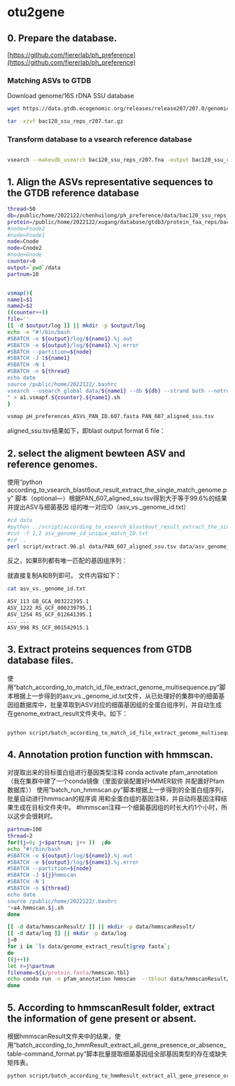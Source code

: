 # otu2gene
## 0. Prepare the database.

[https://github.com/fiererlab/ph_preference](https://github.com/fiererlab/ph_preference)

### Matching ASVs to GTDB 
Download genome/16S rDNA SSU database
```sh
wget https://data.gtdb.ecogenomic.org/releases/release207/207.0/genomic_files_reps/bac120_ssu_reps_r207.tar.gz 

tar -xzvf bac120_ssu_reps_r207.tar.gz
```
### Transform database to a vsearch reference database
```sh

vsearch --makeudb_usearch bac120_ssu_reps_r207.fna -output bac120_ssu_reps_r207.udb
```

## 1. Align the ASVs representative sequences to the GTDB reference database
```sh
thread=50
db=/public/home/2022122/chenhuilong/ph_preference/data/bac120_ssu_reps_r207.udb
protein=/public/home/2022122/xugang/database/gtdb3/protein_faa_reps/bacteria_processed
#node=Fnode2
#node=Fnode1
node=Cnode
node=Cnode2
#node=Gnode
counter=0
output=`pwd`/data
partnum=10
```
```sh

vsmap(){
name1=$1
name2=$2
((counter++))
file=''
[[ -d $output/log ]] || mkdir -p $output/log
echo -e "#!/bin/bash
#SBATCH -o ${output}/log/${name1}.%j.out
#SBATCH -e ${output}/log/${name1}.%j.error
#SBATCH --partition=${node}
#SBATCH -J 1${name1}
#SBATCH -N 1
#SBATCH -n ${thread}
echo date
source /public/home/2022122/.bashrc
vsearch --usearch_global data/${name1} --db ${db} --strand both --notrunclabels --iddef 0 --id 0.99 --maxrejects 100 --maxaccepts 100 --blast6out data/${name2} --threads ${thread}
" > a1.vsmapf.${counter}.${name1}.sh
}

vsmap pH_preferences_ASVs_PAN_ID.607.fasta PAN_607_aligned_ssu.tsv

```
aligned_ssu.tsv结果如下，即blast output format 6 file：

## 2. select the aligment bewteen ASV and reference genomes. 
使用“python according_to_vsearch_blast6out_result_extract_the_single_match_genome.py”
脚本（optional—）根据PAN_607_aligned_ssu.tsv得到大于等于99.6%的结果并提出ASV与细菌基因
组的唯一对应ID（asv_vs._genome_id.txt）  

```sh
#cd data
#python ../script/according_to_vsearch_blast6out_result_extract_the_single_match_genome.py -i PAN_607_aligned_ssu.tsv -o1 asv_genome_id_unique_match_ID.txt -o2 result
#cut -f 1,2 asv_genome_id_unique_match_ID.txt 
#cd ..
perl script/extract.96.pl data/PAN_607_aligned_ssu.tsv data/asv_genome_id_unique_match_ID.txt 


```
反之，如果B列都有唯一匹配的基因组序列：

就直接复制A和B列即可。
文件内容如下：
```sh
cat asv_vs._genome_id.txt

ASV_113 GB_GCA_003222395.1
ASV_1222 RS_GCF_000239795.1
ASV_1254 RS_GCF_012641395.1
... ...
ASV_998 RS_GCF_001542915.1
```


## 3. Extract proteins sequences from GTDB database files.
使用“batch_according_to_match_id_file_extract_genome_multisequence.py”脚本根据上一步得到的asv_vs._genome_id.txt文件，从已处理好的集群中的细菌基因组数据库中，批量萃取到ASV对应的细菌基因组的全蛋白组序列，并自动生成在genome_extract_result文件夹中。如下：


```sh

python script/batch_according_to_match_id_file_extract_genome_multisequence.py -i  data/asv_genome_id_unique_match_ID.txt -d ${protein} -o data/genome_extract_result

```
## 4. Annotation protion function with hmmscan.
对提取出来的目标蛋白组进行基因类型注释
conda activate pfam_annotation（我在集群中建了一个conda镜像（里面安装配置好HMMER软件
并配置好Pfam数据库））
使用“batch_run_hmmscan.py”脚本根据上一步得到的全蛋白组序列，批量自动进行hmmscan的程序调
用和全蛋白组的基因注释，并自动将基因注释结果生成在目标文件夹中。
#hmmscan注释一个细菌基因组的时长大约1个小时，所以这步会很耗时。
```sh
partnum=100
thread=2
for((j=0; j<$partnum; j++ ))  ;do
echo "#!/bin/bash
#SBATCH -o ${output}/log/${name1}.%j.out
#SBATCH -e ${output}/log/${name1}.%j.error
#SBATCH --partition=${node}
#SBATCH -J ${j}hmmscan
#SBATCH -N 1
#SBATCH -n ${thread}
echo date
source /public/home/2022122/.bashrc
">a4.hmmscan.$j.sh
done

[[ -d data/hmmscanResult/ ]] || mkdir -p data/hmmscanResult/
[[ -d data/log ]] || mkdir -p data/log
j=0
for i in `ls data/genome_extract_result|grep fasta`;
do
((j++))
let r=j%partnum
filename=${i/protein.fasta/hmmscan.tbl}
echo conda run -n pfam_annotation hmmscan  --tblout data/hmmscanResult/${filename} --noali --cpu ${thread} -T 10 /public/home/2022122/chenhuilong/ph_preference/pfam_annotation/Pfam-A.hmm data/genome_extract_result/${i} >>a4.hmmscan.$r.sh
done

```
## 5. According to hmmscanResult folder, extract the information of gene present or absent.
根据hmmscanResult文件夹中的结果，使用“batch_according_to_hmmResult_extract_all_gene_presence_or_absence_table-command_format.py“脚本批量提取细菌基因组全部基因类型的存在或缺失矩阵表。
```sh
python script/batch_according_to_hmmResult_extract_all_gene_presence_or_absence_table-command_format.py -i data/asv_genome_id_unique_match_ID.txt -m data/hmmscanResult -o data/all_gene_presence_abasence_table_result
``` 



